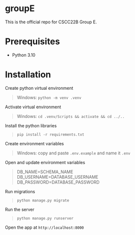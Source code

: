 # groupE
This is the official repo for CSCC22B Group E.

# Prerequisites

- Python 3.10

# Installation

Create python virtual environment

> Windows: `python -m venv .venv`

Activate virtual environment

> Windows: `cd .venv/Scripts && activate && cd ../..`

Install the python libraries

> `pip install -r requirements.txt`

Create environment variables

> Windows: copy and paste `.env.example` and name it `.env`

Open and update environment variables

> DB_NAME=SCHEMA_NAME <br />
> DB_USERNAME=DATABASE_USERNAME <br />
> DB_PASSWORD=DATABASE_PASSWORD <br />

Run migrations

> `python manage.py migrate`

Run the server

> `python manage.py runserver`

Open the app at `http://localhost:8000`
